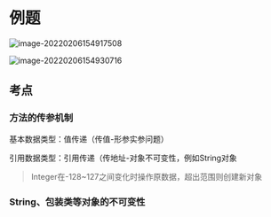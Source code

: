 # 例题

![image-20220206154917508](C:\Users\26442\AppData\Roaming\Typora\typora-user-images\image-20220206154917508.png)

![image-20220206154930716](C:\Users\26442\AppData\Roaming\Typora\typora-user-images\image-20220206154930716.png)



## 考点



### 方法的传参机制

基本数据类型：值传递（传值-形参实参问题）

引用数据类型：引用传递（传地址-对象不可变性，例如String对象

> Integer在-128~127之间变化时操作原数据，超出范围则创建新对象

### String、包装类等对象的不可变性



